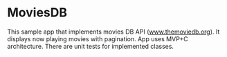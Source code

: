 # MoviesDB
This sample app that implements movies DB API (www.themoviedb.org). 
It displays now playing movies with pagination.
App uses MVP+C architecture.
There are unit tests for implemented classes.
